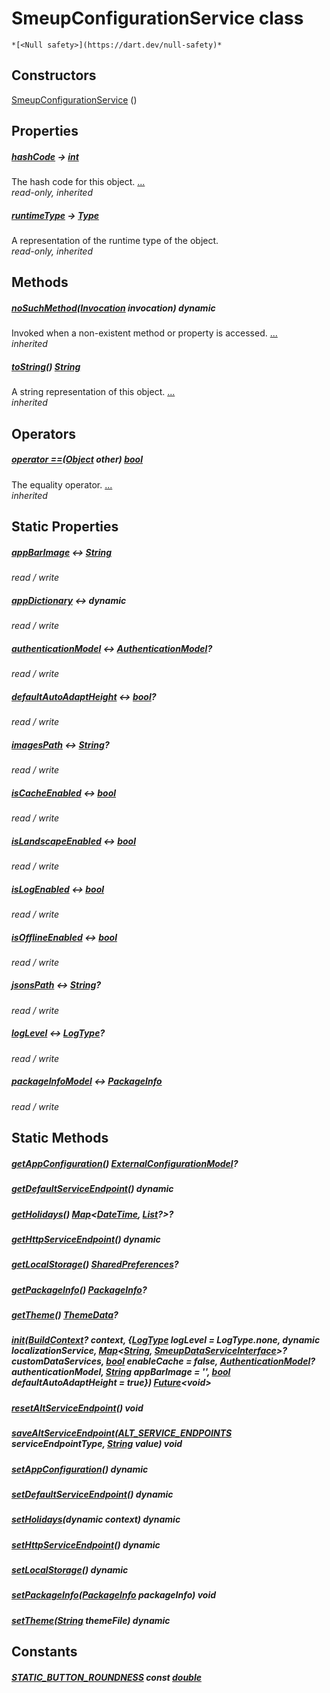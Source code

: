 


# SmeupConfigurationService class






    *[<Null safety>](https://dart.dev/null-safety)*






## Constructors

[SmeupConfigurationService](../smeup_services_smeup_configuration_service/SmeupConfigurationService/SmeupConfigurationService.md) ()

    


## Properties

##### [hashCode](https://api.flutter.dev/flutter/dart-core/Object/hashCode.html) &#8594; [int](https://api.flutter.dev/flutter/dart-core/int-class.html)



The hash code for this object. [...](https://api.flutter.dev/flutter/dart-core/Object/hashCode.html)  
_read-only, inherited_



##### [runtimeType](https://api.flutter.dev/flutter/dart-core/Object/runtimeType.html) &#8594; [Type](https://api.flutter.dev/flutter/dart-core/Type-class.html)



A representation of the runtime type of the object.   
_read-only, inherited_




## Methods

##### [noSuchMethod](https://api.flutter.dev/flutter/dart-core/Object/noSuchMethod.html)([Invocation](https://api.flutter.dev/flutter/dart-core/Invocation-class.html) invocation) dynamic



Invoked when a non-existent method or property is accessed. [...](https://api.flutter.dev/flutter/dart-core/Object/noSuchMethod.html)  
_inherited_



##### [toString](https://api.flutter.dev/flutter/dart-core/Object/toString.html)() [String](https://api.flutter.dev/flutter/dart-core/String-class.html)



A string representation of this object. [...](https://api.flutter.dev/flutter/dart-core/Object/toString.html)  
_inherited_




## Operators

##### [operator ==](https://api.flutter.dev/flutter/dart-core/Object/operator_equals.html)([Object](https://api.flutter.dev/flutter/dart-core/Object-class.html) other) [bool](https://api.flutter.dev/flutter/dart-core/bool-class.html)



The equality operator. [...](https://api.flutter.dev/flutter/dart-core/Object/operator_equals.html)  
_inherited_




## Static Properties

##### [appBarImage](../smeup_services_smeup_configuration_service/SmeupConfigurationService/appBarImage.md) &#8596; [String](https://api.flutter.dev/flutter/dart-core/String-class.html)



   
_read / write_



##### [appDictionary](../smeup_services_smeup_configuration_service/SmeupConfigurationService/appDictionary.md) &#8596; dynamic



   
_read / write_



##### [authenticationModel](../smeup_services_smeup_configuration_service/SmeupConfigurationService/authenticationModel.md) &#8596; [AuthenticationModel](../smeup_models_authentication_model/AuthenticationModel-class.md)?



   
_read / write_



##### [defaultAutoAdaptHeight](../smeup_services_smeup_configuration_service/SmeupConfigurationService/defaultAutoAdaptHeight.md) &#8596; [bool](https://api.flutter.dev/flutter/dart-core/bool-class.html)?



   
_read / write_



##### [imagesPath](../smeup_services_smeup_configuration_service/SmeupConfigurationService/imagesPath.md) &#8596; [String](https://api.flutter.dev/flutter/dart-core/String-class.html)?



   
_read / write_



##### [isCacheEnabled](../smeup_services_smeup_configuration_service/SmeupConfigurationService/isCacheEnabled.md) &#8596; [bool](https://api.flutter.dev/flutter/dart-core/bool-class.html)



   
_read / write_



##### [isLandscapeEnabled](../smeup_services_smeup_configuration_service/SmeupConfigurationService/isLandscapeEnabled.md) &#8596; [bool](https://api.flutter.dev/flutter/dart-core/bool-class.html)



   
_read / write_



##### [isLogEnabled](../smeup_services_smeup_configuration_service/SmeupConfigurationService/isLogEnabled.md) &#8596; [bool](https://api.flutter.dev/flutter/dart-core/bool-class.html)



   
_read / write_



##### [isOfflineEnabled](../smeup_services_smeup_configuration_service/SmeupConfigurationService/isOfflineEnabled.md) &#8596; [bool](https://api.flutter.dev/flutter/dart-core/bool-class.html)



   
_read / write_



##### [jsonsPath](../smeup_services_smeup_configuration_service/SmeupConfigurationService/jsonsPath.md) &#8596; [String](https://api.flutter.dev/flutter/dart-core/String-class.html)?



   
_read / write_



##### [logLevel](../smeup_services_smeup_configuration_service/SmeupConfigurationService/logLevel.md) &#8596; [LogType](../smeup_services_smeup_log_service/LogType.md)?



   
_read / write_



##### [packageInfoModel](../smeup_services_smeup_configuration_service/SmeupConfigurationService/packageInfoModel.md) &#8596; [PackageInfo](https://pub.dev/documentation/package_info/2.0.2/package_info/PackageInfo-class.html)



   
_read / write_




## Static Methods

##### [getAppConfiguration](../smeup_services_smeup_configuration_service/SmeupConfigurationService/getAppConfiguration.md)() [ExternalConfigurationModel](../smeup_models_external_configuration_model/ExternalConfigurationModel-class.md)?



   




##### [getDefaultServiceEndpoint](../smeup_services_smeup_configuration_service/SmeupConfigurationService/getDefaultServiceEndpoint.md)() dynamic



   




##### [getHolidays](../smeup_services_smeup_configuration_service/SmeupConfigurationService/getHolidays.md)() [Map](https://api.flutter.dev/flutter/dart-core/Map-class.html)&lt;[DateTime](https://api.flutter.dev/flutter/dart-core/DateTime-class.html), [List](https://api.flutter.dev/flutter/dart-core/List-class.html)?>?



   




##### [getHttpServiceEndpoint](../smeup_services_smeup_configuration_service/SmeupConfigurationService/getHttpServiceEndpoint.md)() dynamic



   




##### [getLocalStorage](../smeup_services_smeup_configuration_service/SmeupConfigurationService/getLocalStorage.md)() [SharedPreferences](https://pub.dev/documentation/shared_preferences/2.0.13/shared_preferences/SharedPreferences-class.html)?



   




##### [getPackageInfo](../smeup_services_smeup_configuration_service/SmeupConfigurationService/getPackageInfo.md)() [PackageInfo](https://pub.dev/documentation/package_info/2.0.2/package_info/PackageInfo-class.html)?



   




##### [getTheme](../smeup_services_smeup_configuration_service/SmeupConfigurationService/getTheme.md)() [ThemeData](https://api.flutter.dev/flutter/material/ThemeData-class.html)?



   




##### [init](../smeup_services_smeup_configuration_service/SmeupConfigurationService/init.md)([BuildContext](https://api.flutter.dev/flutter/widgets/BuildContext-class.html)? context, {[LogType](../smeup_services_smeup_log_service/LogType.md) logLevel = LogType.none, dynamic localizationService, [Map](https://api.flutter.dev/flutter/dart-core/Map-class.html)&lt;[String](https://api.flutter.dev/flutter/dart-core/String-class.html), [SmeupDataServiceInterface](../smeup_services_smeup_data_service_interface/SmeupDataServiceInterface-class.md)>? customDataServices, [bool](https://api.flutter.dev/flutter/dart-core/bool-class.html) enableCache = false, [AuthenticationModel](../smeup_models_authentication_model/AuthenticationModel-class.md)? authenticationModel, [String](https://api.flutter.dev/flutter/dart-core/String-class.html) appBarImage = '', [bool](https://api.flutter.dev/flutter/dart-core/bool-class.html) defaultAutoAdaptHeight = true}) [Future](https://api.flutter.dev/flutter/dart-async/Future-class.html)&lt;void>



   




##### [resetAltServiceEndpoint](../smeup_services_smeup_configuration_service/SmeupConfigurationService/resetAltServiceEndpoint.md)() void



   




##### [saveAltServiceEndpoint](../smeup_services_smeup_configuration_service/SmeupConfigurationService/saveAltServiceEndpoint.md)([ALT_SERVICE_ENDPOINTS](../smeup_services_smeup_configuration_service/ALT_SERVICE_ENDPOINTS.md) serviceEndpointType, [String](https://api.flutter.dev/flutter/dart-core/String-class.html) value) void



   




##### [setAppConfiguration](../smeup_services_smeup_configuration_service/SmeupConfigurationService/setAppConfiguration.md)() dynamic



   




##### [setDefaultServiceEndpoint](../smeup_services_smeup_configuration_service/SmeupConfigurationService/setDefaultServiceEndpoint.md)() dynamic



   




##### [setHolidays](../smeup_services_smeup_configuration_service/SmeupConfigurationService/setHolidays.md)(dynamic context) dynamic



   




##### [setHttpServiceEndpoint](../smeup_services_smeup_configuration_service/SmeupConfigurationService/setHttpServiceEndpoint.md)() dynamic



   




##### [setLocalStorage](../smeup_services_smeup_configuration_service/SmeupConfigurationService/setLocalStorage.md)() dynamic



   




##### [setPackageInfo](../smeup_services_smeup_configuration_service/SmeupConfigurationService/setPackageInfo.md)([PackageInfo](https://pub.dev/documentation/package_info/2.0.2/package_info/PackageInfo-class.html) packageInfo) void



   




##### [setTheme](../smeup_services_smeup_configuration_service/SmeupConfigurationService/setTheme.md)([String](https://api.flutter.dev/flutter/dart-core/String-class.html) themeFile) dynamic



   





## Constants

##### [STATIC_BUTTON_ROUNDNESS](../smeup_services_smeup_configuration_service/SmeupConfigurationService/STATIC_BUTTON_ROUNDNESS-constant.md) const [double](https://api.flutter.dev/flutter/dart-core/double-class.html)



   









